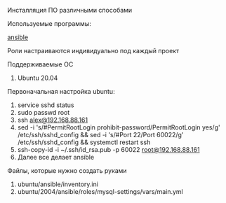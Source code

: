 Инсталляция ПО различными способами

Используемые программы:

[ansible](https://github.com/ansible/ansible/tags)

Роли настраиваются индивидуально под каждый проект

Поддерживаемые OC

1. Ubuntu 20.04

Первоначальная настройка ubuntu:

1. service sshd status
2. sudo passwd root
3. ssh alex@192.168.88.161
4. sed -i 's/#PermitRootLogin prohibit-password/PermitRootLogin yes/g' /etc/ssh/sshd_config && sed -i 's/#Port 22/Port 60022/g' /etc/ssh/sshd_config && systemctl restart ssh
5. ssh-copy-id -i ~/.ssh/id_rsa.pub -p 60022 root@192.168.88.161
6. Далее все делает ansible

Файлы, которые нужно создать руками
1. ubuntu/ansible/inventory.ini
2. ubuntu/2004/ansible/roles/mysql-settings/vars/main.yml